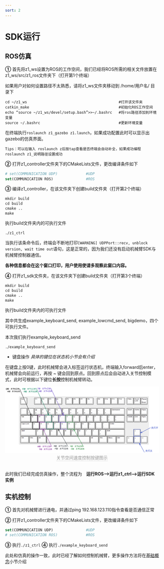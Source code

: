 ```yaml
---
sort: 2
---
```


# SDK运行

## ROS仿真

**①** 首先将z1_ws设置为ROS的工作空间，我们已经将ROS所需的相关文件放置在z1_ws/src/z1_ros文件夹下（打开第1个终端）

如果用户对如何设置路径不太熟悉，请将z1_ws文件夹移动到 /home/用户名/ 目录下
```shell
cd ~/z1_ws                                          #打开该文件夹
catkin_make                                         #初始化ROS工作空间
echo “source ~/z1_ws/devel/setup.bash”>>~/.bashrc   #将ros路径添加到环境变量
source ~/.bashrc                                    #更新环境变量
```
在终端执行`roslaunch z1_gazebo z1.launch`，如果成功配置此时可以显示出gazebo的仿真界面。

```
Tips：可以在输入 roslaunch z后按tap查看是否终端会自动补全，如果成功编程roslaunch z1_说明路径设置成功
```

**②** 打开z1_controller文件夹下的CMakeLists文件，更改编译条件如下

```cmake
# set(COMMUNICATION UDP)             #UDP
set(COMMUNICATION ROS)               #ROS
```
**③** 编译z1_controller，在该文件夹下创建build文件夹（打开第2个终端）
```shell
mkdir build
cd build
cmake ..
make
```
执行build文件夹内的可执行文件
```shell
./z1_ctrl
```
当执行该条命令后，终端会不断地打印`[WARNING] UDPPort::recv, unblock version, wait time out`语句，这是正常的，因为我们还没有启动机械臂SDK与机械臂控制器通信。

**各种信息都会在这个窗口打印，用户使用使请多观察此窗口内容。**

**④** 打开z1_sdk文件夹，在该文件夹下创建build文件夹（打开第3个终端）
```shell
mkdir build
cd build
cmake ..
make
```
执行build文件夹内的可执行文件

其中共生成example_keyboard_send, example_lowcmd_send, bigdemo，四个可执行文件。

本次我们执行example_keyboard_send
```shell
./example_keyboard_send
```
+ 键盘操作 *具体的键位在状态机小节会有介绍*

在键盘上按0键，此时机械臂会进入标签运行状态机，终端输入forward后enter，机械臂会向前运行，再按 ~ 键会回到原点。回到原点后会自动进入关节控制模式，此时可根据以下键位**长按**控制机械臂转动。

<center>
<img src="../img/joint_keyboard.png" style="zoom:100%" alt=" 图片不见了。。。 "/>
<br>
<div style="color:orange; border-bottom: 0.1px solid #d9d9d9;
display: inline-block;
color: #999;
padding: 1px;">关节空间速度控制按键图示</div>
</center>
<br>


此时我们已经完成仿真操作，整个流程为&emsp;**运行ROS-->运行z1_ctrl-->运行SDK实例**

## 实机控制

**①** 首先对机械臂进行通电，并通过ping 192.168.123.110指令查看是否通信正常

**②** 打开z1_controller文件夹下的CMakeLists文件，更改编译条件如下

```cmake
set(COMMUNICATION UDP)               #UDP
# set(COMMUNICATION ROS)             #ROS
```
**③** 执行`./z1_ctrl`
**④** 执行`./example_keyboard_send`

此处和仿真的操作一致，此时已经了解如何控制机械臂，更多操作方法将在[基础概念](../1-basic/sdk.md)小节介绍